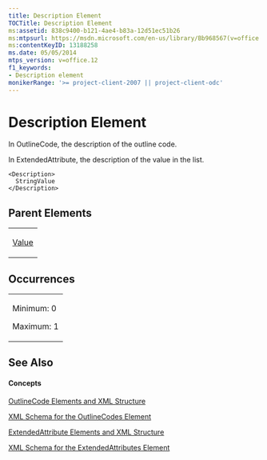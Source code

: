 ```yaml
---
title: Description Element
TOCTitle: Description Element
ms:assetid: 838c9400-b121-4ae4-b83a-12d51ec51b26
ms:mtpsurl: https://msdn.microsoft.com/en-us/library/Bb968567(v=office.12)
ms:contentKeyID: 13188258
ms.date: 05/05/2014
mtps_version: v=office.12
f1_keywords:
- Description element
monikerRange: '>= project-client-2007 || project-client-odc'
---
```


# Description Element




In OutlineCode, the description of the outline code.

In ExtendedAttribute, the description of the value in the list.

    <Description>
      StringValue
    </Description>

## Parent Elements

<table>
<colgroup>
<col style="width: 100%" />
</colgroup>
<tbody>
<tr class="odd">
<td><p><a href="bb968696(v=office.12).md">Value</a></p></td>
</tr>
</tbody>
</table>

## Occurrences

<table>
<colgroup>
<col style="width: 100%" />
</colgroup>
<tbody>
<tr class="odd">
<td><p>Minimum: 0</p>
<p>Maximum: 1</p></td>
</tr>
</tbody>
</table>

## See Also

#### Concepts

[OutlineCode Elements and XML Structure](bb968596\(v=office.12\).md)

[XML Schema for the OutlineCodes Element](bb968584\(v=office.12\).md)

[ExtendedAttribute Elements and XML Structure](bb968579\(v=office.12\).md)

[XML Schema for the ExtendedAttributes Element](bb968705\(v=office.12\).md)

